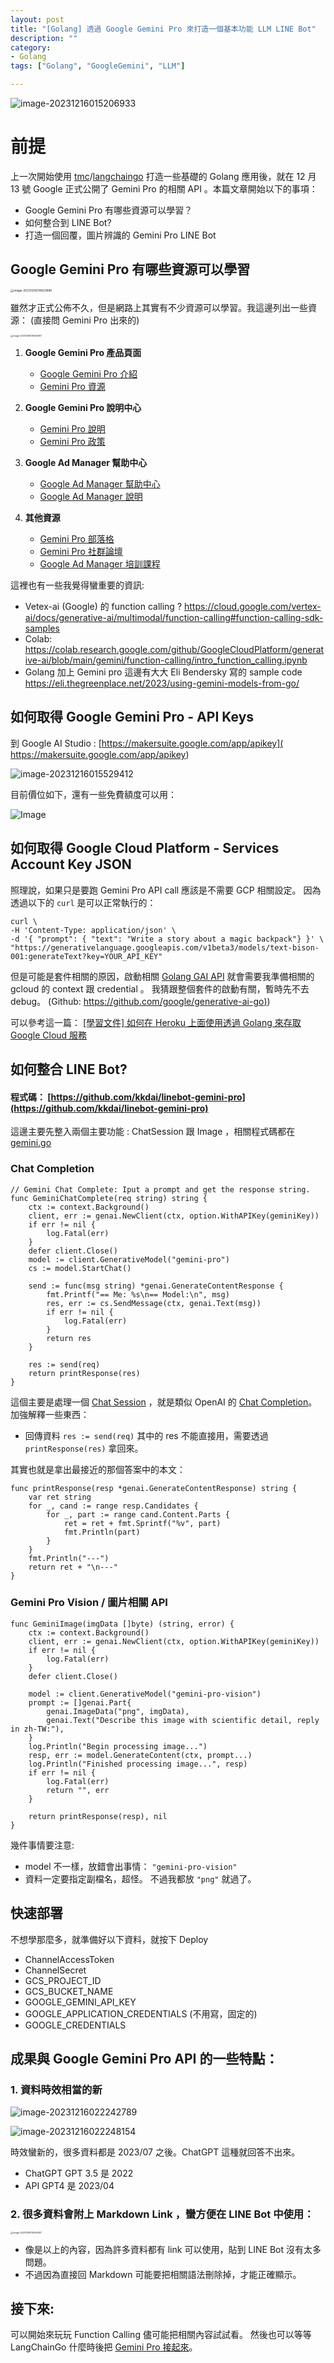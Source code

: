 ```yaml
---
layout: post
title: "[Golang] 透過 Google Gemini Pro 來打造一個基本功能 LLM LINE Bot"
description: ""
category: 
- Golang
tags: ["Golang", "GoogleGemini", "LLM"]

---
```


![image-20231216015206933](../images/2022/image-20231216015206933.png)



# 前提

上一次開始使用 [tmc](https://github.com/tmc)/[langchaingo](https://github.com/tmc/langchaingo) 打造一些基礎的 Golang 應用後，就在 12 月 13 號 Google 正式公開了 Gemini Pro 的相關 API 。本篇文章開始以下的事項：

- Google Gemini Pro 有哪些資源可以學習？
- 如何整合到 LINE Bot?
- 打造一個回覆，圖片辨識的 Gemini Pro LINE Bot



## Google Gemini Pro 有哪些資源可以學習

<img src="../images/2022/image-20231216014823886.png" alt="image-20231216014823886" style="zoom:33%;" />

雖然才正式公佈不久，但是網路上其實有不少資源可以學習。我這邊列出一些資源： (直接問 Gemini Pro 出來的)

<img src="../images/2022/image-20231216015049307.png" alt="image-20231216015049307" style="zoom:25%;" />

1. **Google Gemini Pro 產品頁面**

   * [Google Gemini Pro 介紹](https://ads.google.com/intl/zh-TW_tw/products/gemini-native/)
   * [Gemini Pro 資源](https://marketingplatform.google.com/intl/zh-TW_tw/native/gemini-pro/resources/)

2. **Google Gemini Pro 說明中心**

   * [Gemini Pro 說明](https://support.google.com/admanager/answer/9378400?hl=zh-Hant)
   * [Gemini Pro 政策](https://support.google.com/admanager/answer/10469700?hl=zh-Hant)

3. **Google Ad Manager 幫助中心**

   * [Google Ad Manager 幫助中心](https://support.google.com/admanager/answer/6087193?hl=zh-Hant)
   * [Google Ad Manager 說明](https://support.google.com/admanager/answer/6209477?hl=zh-Hant)

4. **其他資源**

   * [Gemini Pro 部落格](https://blog.google/products/admanager/grow-your-gemini-revenue-with-new-features-and-insights/)
   * [Gemini Pro 社群論壇](https://productforums.google.com/forum/?utm_source=gemini&utm_medium=website&utm_campaign=gemini#!categories/ad-manager/admob-and-adx-integration)
   * [Google Ad Manager 培訓課程](https://www.skillshop.withgoogle.com/zh-TW/course/ad-manager-fundamentals)

這裡也有一些我覺得蠻重要的資訊:

-  Vetex-ai (Google) 的 function calling ?  https://cloud.google.com/vertex-ai/docs/generative-ai/multimodal/function-calling#function-calling-sdk-samples
  - Colab: https://colab.research.google.com/github/GoogleCloudPlatform/generative-ai/blob/main/gemini/function-calling/intro_function_calling.ipynb
- Golang 加上 Gemini pro 這邊有大大 Eli Bendersky 寫的  sample code 
  https://eli.thegreenplace.net/2023/using-gemini-models-from-go/



## 如何取得  Google Gemini Pro - API Keys

到 Google AI Studio : [https://makersuite.google.com/app/apikey]( https://makersuite.google.com/app/apikey)

![image-20231216015529412](../images/2022/image-20231216015529412.png)

目前價位如下，還有一些免費額度可以用：

![Image](../images/2022/GBRj-lFaMAAmOQY.jpeg)

## 如何取得 Google Cloud Platform - Services Account Key JSON

照理說，如果只是要跑 Gemini Pro API call 應該是不需要 GCP 相關設定。  因為透過以下的 `curl` 是可以正常執行的：

```
curl \
-H 'Content-Type: application/json' \
-d '{ "prompt": { "text": "Write a story about a magic backpack"} }' \
"https://generativelanguage.googleapis.com/v1beta3/models/text-bison-001:generateText?key=YOUR_API_KEY"
```

但是可能是套件相關的原因，啟動相關 [Golang GAI API](https://github.com/google/generative-ai-go) 就會需要我準備相關的 gcloud 的 context 跟 credential 。 我猜跟整個套件的啟動有關，暫時先不去 debug。 (Github: [https://github.com/google/generative-ai-go)](https://github.com/google/generative-ai-go))

可以參考這一篇： [[學習文件] 如何在 Heroku 上面使用透過 Golang 來存取 Google Cloud 服務](https://www.evanlin.com/til-heroku-gcp-key/)



## 如何整合 LINE Bot?

#### 程式碼： [https://github.com/kkdai/linebot-gemini-pro](https://github.com/kkdai/linebot-gemini-pro)

這邊主要先整入兩個主要功能 :  ChatSession 跟 Image ，相關程式碼都在 [gemini.go](https://github.com/kkdai/linebot-gemini-pro/blob/main/gemini.go)



### Chat Completion 

```
// Gemini Chat Complete: Iput a prompt and get the response string.
func GeminiChatComplete(req string) string {
	ctx := context.Background()
	client, err := genai.NewClient(ctx, option.WithAPIKey(geminiKey))
	if err != nil {
		log.Fatal(err)
	}
	defer client.Close()
	model := client.GenerativeModel("gemini-pro")
	cs := model.StartChat()

	send := func(msg string) *genai.GenerateContentResponse {
		fmt.Printf("== Me: %s\n== Model:\n", msg)
		res, err := cs.SendMessage(ctx, genai.Text(msg))
		if err != nil {
			log.Fatal(err)
		}
		return res
	}

	res := send(req)
	return printResponse(res)
}
```



這個主要是處理一個 [Chat Session](https://pkg.go.dev/github.com/google/generative-ai-go/genai#example-ChatSession) ，就是類似 OpenAI 的 [Chat Completion](https://platform.openai.com/docs/guides/text-generation/chat-completions-api)。 加強解釋一些東西：

- 回傳資料 `res := send(req)` 其中的 res 不能直接用，需要透過 `printResponse(res)` 拿回來。

其實也就是拿出最接近的那個答案中的本文：

```
func printResponse(resp *genai.GenerateContentResponse) string {
	var ret string
	for _, cand := range resp.Candidates {
		for _, part := range cand.Content.Parts {
			ret = ret + fmt.Sprintf("%v", part)
			fmt.Println(part)
		}
	}
	fmt.Println("---")
	return ret + "\n---"
}
```



### Gemini Pro Vision / 圖片相關 API

```
func GeminiImage(imgData []byte) (string, error) {
	ctx := context.Background()
	client, err := genai.NewClient(ctx, option.WithAPIKey(geminiKey))
	if err != nil {
		log.Fatal(err)
	}
	defer client.Close()

	model := client.GenerativeModel("gemini-pro-vision")
	prompt := []genai.Part{
		genai.ImageData("png", imgData),
		genai.Text("Describe this image with scientific detail, reply in zh-TW:"),
	}
	log.Println("Begin processing image...")
	resp, err := model.GenerateContent(ctx, prompt...)
	log.Println("Finished processing image...", resp)
	if err != nil {
		log.Fatal(err)
		return "", err
	}

	return printResponse(resp), nil
}
```

幾件事情要注意:

- model 不一樣，放錯會出事情： `"gemini-pro-vision"`
- 資料一定要指定副檔名，超怪。 不過我都放 `"png"` 就過了。

## 快速部署

不想學那麼多，就準備好以下資料，就按下 Deploy 

- ChannelAccessToken
- ChannelSecret
- GCS_PROJECT_ID
- GCS_BUCKET_NAME
- GOOGLE_GEMINI_API_KEY
- GOOGLE_APPLICATION_CREDENTIALS (不用寫，固定的)
- GOOGLE_CREDENTIALS

## 成果與 Google Gemini Pro API 的一些特點：

### 1. 資料時效相當的新

![image-20231216022242789](../images/2022/image-20231216022242789.png)

![image-20231216022248154](../images/2022/image-20231216022248154.png)

時效蠻新的，很多資料都是 2023/07 之後。ChatGPT 這種就回答不出來。

- ChatGPT GPT 3.5 是 2022
- API GPT4 是 2023/04 



### 2. 很多資料會附上 Markdown Link ，蠻方便在 LINE Bot 中使用：

<img src="../images/2022/image-20231216015049307.png" alt="image-20231216015049307" style="zoom:25%;" />



- 像是以上的內容，因為許多資料都有 link 可以使用，貼到 LINE Bot 沒有太多問題。
- 不過因為直接回 Markdown 可能要把相關語法刪除掉，才能正確顯示。



## 接下來:

可以開始來玩玩 Function Calling 儘可能把相關內容試試看。  然後也可以等等 LangChainGo 什麼時後把 [Gemini Pro 接起來](https://github.com/tmc/langchaingo/issues/410)。

